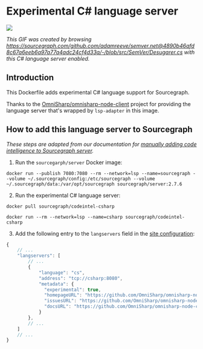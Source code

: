 # Experimental C# language server

![](https://cl.ly/2R1f0D2e1I1w/csharp.gif)

*This GIF was created by browsing https://sourcegraph.com/github.com/adamreeve/semver.net@4890b46afd8c67a6eeb6a97a77a4adc24cf4d33a/-/blob/src/SemVer/Desugarer.cs with this C# language server enabled.*

## Introduction

This Dockerfile adds experimental C# language support for Sourcegraph.

Thanks to the [OmniSharp/omnisharp-node-client](https://github.com/OmniSharp/omnisharp-node-client) project for providing the language server that's wrapped by `lsp-adapter` in this image.

## How to add this language server to Sourcegraph

*These steps are adapted from our documentation for [manually adding code intelligence to Sourcegraph server](https://about.sourcegraph.com/docs/code-intelligence/install-manual/).*

1. Run the `sourcegarph/server` Docker image:

```shell
docker run --publish 7080:7080 --rm --network=lsp --name=sourcegraph --volume ~/.sourcegraph/config:/etc/sourcegraph --volume ~/.sourcegraph/data:/var/opt/sourcegraph sourcegraph/server:2.7.6
```

2. Run the experimental C# language server:

  ```shell
  docker pull sourcegraph/codeintel-csharp

  docker run --rm --network=lsp --name=csharp sourcegraph/codeintel-csharp
  ```

3. Add the following entry to the `langservers` field in the [site configuration](https://about.sourcegraph.com/docs/config):

  ```js
  {
      // ...
      "langservers": [
          // ...
          {
              "language": "cs",
              "address": "tcp://csharp:8080",
              "metadata": {
                "experimental": true,
                "homepageURL": "https://github.com/OmniSharp/omnisharp-node-client",
                "issuesURL": "https://github.com/OmniSharp/omnisharp-node-client/issues",
                "docsURL": "https://github.com/OmniSharp/omnisharp-node-client/blob/master/README.md"
              }
          },
          // ...
      ]
      // ...
  }
  ```